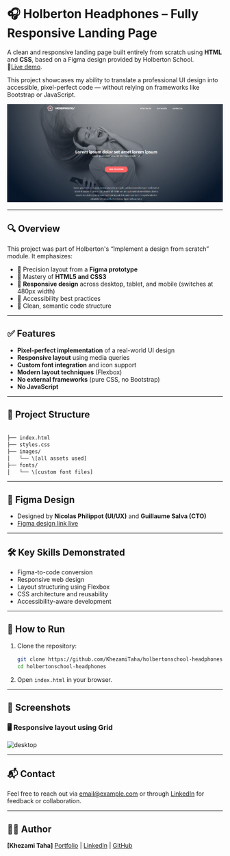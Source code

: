 

# 🎧 Holberton Headphones – Fully Responsive Landing Page

A clean and responsive landing page built entirely from scratch using **HTML** and **CSS**, based on a Figma design provided by Holberton School.  
📱[Live demo](https://khezamitaha.github.io/holbertonschool-headphones/).

 This project showcases my ability to translate a professional UI design into accessible, pixel-perfect code — without relying on frameworks like Bootstrap or JavaScript.

![Landing Page](images/landing.png)

---

## 🔍 Overview

This project was part of Holberton's “Implement a design from scratch” module. It emphasizes:

- 🎨 Precision layout from a **Figma prototype**
- 🧠 Mastery of **HTML5 and CSS3**
- 📱 **Responsive design** across desktop, tablet, and mobile (switches at 480px width)
- 🦾 Accessibility best practices
- 📂 Clean, semantic code structure

---

## ✅ Features

- **Pixel-perfect implementation** of a real-world UI design
- **Responsive layout** using media queries
- **Custom font integration** and icon support
- **Modern layout techniques** (Flexbox)
- **No external frameworks** (pure CSS, no Bootstrap)
- **No JavaScript**

---

## 📁 Project Structure

```

├── index.html
├── styles.css
├── images/
│   └── \[all assets used]
├── fonts/
│   └── \[custom font files]

````

---

## 📐 Figma Design

- Designed by **Nicolas Philippot (UI/UX)** and **Guillaume Salva (CTO)**
- [Figma design link live](https://www.figma.com/design/2VJi7kzjheQdpLmtCJ7pue/Holberton-School---Headphone-company--Copy-?node-id=0-362&t=cXNS3ID0eK8fOlx3-0)

---

## 🛠️ Key Skills Demonstrated

- Figma-to-code conversion
- Responsive web design
- Layout structuring using Flexbox
- CSS architecture and reusability
- Accessibility-aware development

---

## 🏁 How to Run

1. Clone the repository:
   ```bash
   git clone https://github.com/KhezamiTaha/holbertonschool-headphones.git
   cd holbertonschool-headphones


2. Open `index.html` in your browser.



---

## 📸 Screenshots

### 🖥️ Responsive layout using Grid
![desktop](./images/layout.jpg)


---

## 📬 Contact

Feel free to reach out via [email@example.com](mailto:email@example.com) or through [LinkedIn](https://linkedin.com/in/yourprofile) for feedback or collaboration.

---

## 👨‍💻 Author

**\[Khezami Taha]**
[Portfolio](https://yourportfolio.com) | [LinkedIn](https://linkedin.com/in/yourprofile) | [GitHub](https://github.com/yourusername)
